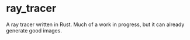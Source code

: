 # ray_tracer

A ray tracer written in Rust.
Much of a work in progress, but it can already generate good images.
